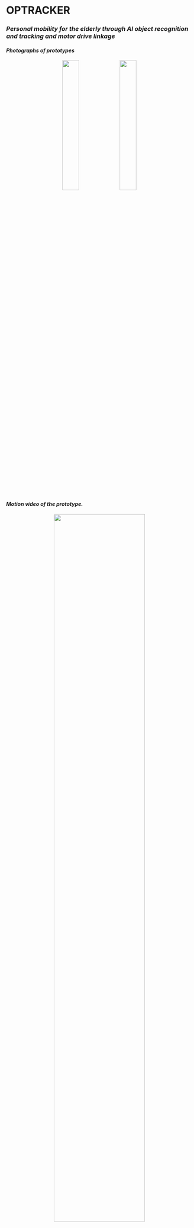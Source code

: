 # OPTRACKER

### _Personal mobility for the elderly through AI object recognition and tracking and motor drive linkage_


#### ***Photographs of prototypes***

<p align="center">
  <img width="30%" src="https://user-images.githubusercontent.com/76834485/143730232-b5bf2d1c-9228-44b2-82cc-51c871d5ced6.jpg"/>
  <img width="30%" src="https://user-images.githubusercontent.com/76834485/143730438-1c76d6cc-87fa-431e-ae18-54aa6e8a1354.jpg"/>
</p>

#### ***Motion video of the prototype.***
<p align="center">
  <img width="70%" src="https://user-images.githubusercontent.com/76834485/143730106-6bb5223e-7c77-476f-9d5f-ee3abcb4cedf.gif"/>
  <img width="70%" src="https://user-images.githubusercontent.com/76834485/143730157-0ec468fb-d2e1-48fe-844b-4f2c8d872bbc.gif"/>
 </p>

<br/>

## Contents
[Ⅰ.Introduction](#Introduction)


[Ⅱ.Design Objective](#Design-Objective)


[Ⅲ.Sortware Design](#Software-Design)


[Ⅳ.Hardware Design](#Hardware-Design)


[Ⅴ.Conclusion](#Conclusion)

## Introduction

With the advancement of technology, ***autonomous driving-oriented future mobility*** is becoming a reality, not a distant future. Accordingly, social interest in how future mobility technology can be applied to the transportation disadvantaged is also increasing. In order to move forward to a better future away from the reality where everyone cannot enjoy the advantages of future mobility, various forms of personal mobility and new modes of transportation such as PBV (Purpose Built Vehicle) that can be used by everyone are needed!

<br/>

***Wheelchairs*** show their true value when various functions are added to the purpose or user specificity. Users with visual or hearing difficulties, as well as situations where walking or movement is difficult for physical reasons, can use functions such as autonomous driving to move to their destination without the help of a guardian.

## Design Objective

Personal mobility development uses **AI object recognition and tracking technology** to recognize only one of the various objects captured by the camera in real time, and to **link the coordinate value of the object to motor driving** to drive only the object at a certain distance.

- Implementation of autonomous driving technology at limited cost
- Solving the safety problem of autonomous driving by maintaining distance
- Implementation of object recognition technology that is not limited by special devices

## Software Design

The solution OPTRACKER we propose has ***four main functions***

### Object Detection
we [yolov5](https://github.com/ultralytics/yolov5)



## Hardware Design
